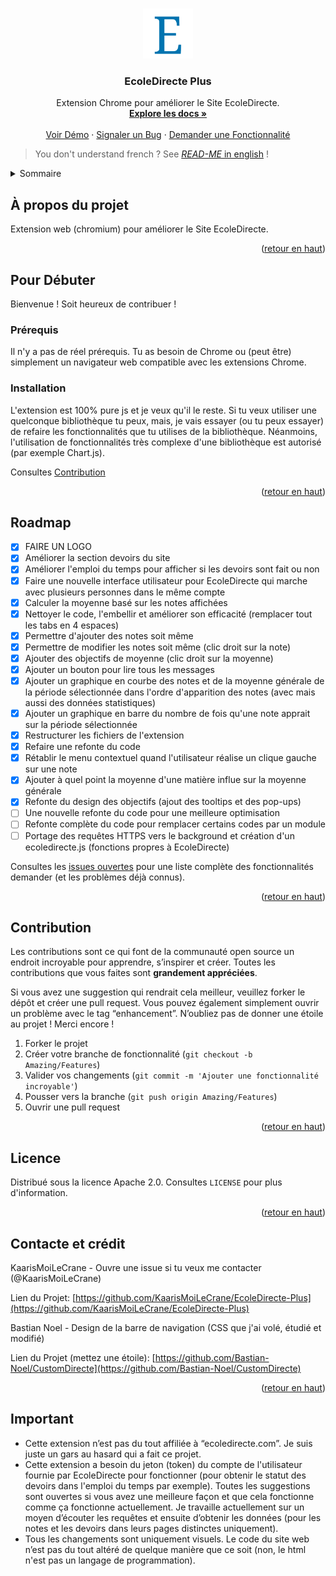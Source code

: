 <!-- Improved compatibility of back to top link: See: https://github.com/othneildrew/Best-README-Template/pull/73 -->
<a name="readme-top"></a>
<!--
*** Thanks for checking out the Best-README-Template. If you have a suggestion
*** that would make this better, please fork the repo and create a pull request
*** or simply open an issue with the tag "enhancement".
*** Don't forget to give the project a star!
*** Thanks again! Now go create something AMAZING! :D
-->



<!-- PROJECT SHIELDS -->
<!--
*** I'm using markdown "reference style" links for readability.
*** Reference links are enclosed in brackets [ ] instead of parentheses ( ).
*** See the bottom of this document for the declaration of the reference variables
*** for contributors-url, forks-url, etc. This is an optional, concise syntax you may use.
*** https://www.markdownguide.org/basic-syntax/#reference-style-links
-->
<!--
[![Contributors][contributors-shield]][contributors-url]
[![Forks][forks-shield]][forks-url]
[![Stargazers][stars-shield]][stars-url]
[![Issues][issues-shield]][issues-url]
[![MIT License][license-shield]][license-url]
[![LinkedIn][linkedin-shield]][linkedin-url]
-->



<!-- PROJECT LOGO -->
<br />
<div align="center">
  <a href="https://github.com/KaarisMoiLeCrane/EcoleDirecte-Plus">
    <img src="images/icons/icon_128.png" alt="Logo" width="80" height="80">
  </a>

<h3 align="center">EcoleDirecte Plus</h3>

  <p align="center">
    Extension Chrome pour améliorer le Site EcoleDirecte.
    <br />
    <a href="https://github.com/KaarisMoiLeCrane/EcoleDirecte-Plus"><strong>Explore les docs »</strong></a>
    <br />
    <br />
    <a href="https://github.com/KaarisMoiLeCrane/EcoleDirecte-Plus">Voir Démo</a>
    ·
    <a href="https://github.com/KaarisMoiLeCrane/EcoleDirecte-Plus/issues">Signaler un Bug</a>
    ·
    <a href="https://github.com/KaarisMoiLeCrane/EcoleDirecte-Plus/issues">Demander une Fonctionnalité</a>
  </p>
</div>

> You don't understand french ? See [*READ-ME* in english](./README_EN.md) !
<!--
<h1 align="center">Le site vient/est entrain de subir une refonte graphique pouvant causer le non fonctionnement de l'extension. Tout remarche mais je reste à jour au niveau des modifications sur EcoleDirecte.</h1>
-->

<!-- TABLE OF CONTENTS -->
<details>
  <summary>Sommaire</summary>
  <ol>
    <li>
      <a href="#à-propos-du-projet">À propos du projet</a>
    </li>
    <li>
      <a href="#pour-débuter">Pour Débuter</a>
      <ul>
        <li><a href="#prérequis">Prérequis</a></li>
        <li><a href="#installation">Installation</a></li>
      </ul>
    </li>
    <li><a href="#roadmap">Roadmap</a></li>
    <li><a href="#contribution">Contribution</a></li>
    <li><a href="#licence">Licence</a></li>
    <li><a href="#contacte-et-crédit">Contacte et crédit</a></li>
    <!-- <li><a href="#special-thanks">Special Thanks</a></li> -->
    <li><a href="#important">Important</a></li>
  </ol>
</details>

<!-- ABOUT THE PROJECT -->
## À propos du projet

Extension web (chromium) pour améliorer le Site EcoleDirecte.

<p align="right">(<a href="#readme-top">retour en haut</a>)</p>

<!-- GETTING STARTED -->
## Pour Débuter

Bienvenue ! Soit heureux de contribuer !

### Prérequis

Il n'y a pas de réel prérequis. Tu as besoin de Chrome ou (peut être) simplement un navigateur web compatible avec les extensions Chrome.

### Installation

L'extension est 100% pure js et je veux qu'il le reste. Si tu veux utiliser une quelconque bibliothèque tu peux, mais, je vais essayer (ou tu peux essayer) de refaire les fonctionnalités que tu utilises de la bibliothèque. Néanmoins, l'utilisation de fonctionnalités très complexe d'une bibliothèque est autorisé (par exemple Chart.js).

Consultes [Contribution](#contribution)

<p align="right">(<a href="#readme-top">retour en haut</a>)</p>



<!-- ROADMAP -->
## Roadmap

- [x] FAIRE UN LOGO
- [x] Améliorer la section devoirs du site
- [x] Améliorer l'emploi du temps pour afficher si les devoirs sont fait ou non
- [x] Faire une nouvelle interface utilisateur pour EcoleDirecte qui marche avec plusieurs personnes dans le même compte
- [x] Calculer la moyenne basé sur les notes affichées
- [x] Nettoyer le code, l'embellir et améliorer son efficacité (remplacer tout les tabs en 4 espaces)
- [x] Permettre d'ajouter des notes soit même
- [x] Permettre de modifier les notes soit même (clic droit sur la note)
- [x] Ajouter des objectifs de moyenne (clic droit sur la moyenne)
- [x] Ajouter un bouton pour lire tous les messages
- [x] Ajouter un graphique en courbe des notes et de la moyenne générale de la période sélectionnée dans l'ordre d'apparition des notes (avec mais aussi des données statistiques)
- [x] Ajouter un graphique en barre du nombre de fois qu'une note apprait sur la période sélectionnée
- [x] Restructurer les fichiers de l'extension
- [x] Refaire une refonte du code
- [x] Rétablir le menu contextuel quand l'utilisateur réalise un clique gauche sur une note
- [x] Ajouter à quel point la moyenne d'une matière influe sur la moyenne générale
- [x] Refonte du design des objectifs (ajout des tooltips et des pop-ups)
- [ ] Une nouvelle refonte du code pour une meilleure optimisation
- [ ] Refonte complète du code pour remplacer certains codes par un module
- [ ] Portage des requêtes HTTPS vers le background et création d'un ecoledirecte.js (fonctions propres à EcoleDirecte)

Consultes les [issues ouvertes](https://github.com/KaarisMoiLeCrane/EcoleDirecte-Plus/issues) pour une liste complète des fonctionnalités demander (et les problèmes déjà connus).

<p align="right">(<a href="#readme-top">retour en haut</a>)</p>



<!-- CONTRIBUTING -->
## Contribution

Les contributions sont ce qui font de la communauté open source un endroit incroyable pour apprendre, s’inspirer et créer. Toutes les contributions que vous faites sont **grandement appréciées**.

Si vous avez une suggestion qui rendrait cela meilleur, veuillez forker le dépôt et créer une pull request. Vous pouvez également simplement ouvrir un problème avec le tag “enhancement”. N’oubliez pas de donner une étoile au projet ! Merci encore !

1. Forker le projet
2. Créer votre branche de fonctionnalité (`git checkout -b Amazing/Features`)
3. Valider vos changements (`git commit -m 'Ajouter une fonctionnalité incroyable'`)
4. Pousser vers la branche (`git push origin Amazing/Features`)
5. Ouvrir une pull request

<p align="right">(<a href="#readme-top">retour en haut</a>)</p>



<!-- LICENSE -->
## Licence

Distribué sous la licence Apache 2.0. Consultes `LICENSE` pour plus d'information.

<p align="right">(<a href="#readme-top">retour en haut</a>)</p>



<!-- CONTACT AND CREDIT -->
## Contacte et crédit

KaarisMoiLeCrane - Ouvre une issue si tu veux me contacter (@KaarisMoiLeCrane)

Lien du Projet: [https://github.com/KaarisMoiLeCrane/EcoleDirecte-Plus](https://github.com/KaarisMoiLeCrane/EcoleDirecte-Plus)

Bastian Noel - Design de la barre de navigation (CSS que j'ai volé, étudié et modifié)

Lien du Projet (mettez une étoile): [https://github.com/Bastian-Noel/CustomDirecte](https://github.com/Bastian-Noel/CustomDirecte)

<p align="right">(<a href="#readme-top">retour en haut</a>)</p>


<!-- IMPORTANT -->
## Important

- Cette extension n’est pas du tout affiliée à “ecoledirecte.com”. Je suis juste un gars au hasard qui a fait ce projet.
- Cette extension a besoin du jeton (token) du compte de l'utilisateur fournie par EcoleDirecte pour fonctionner (pour obtenir le statut des devoirs dans l'emploi du temps par exemple). Toutes les suggestions sont ouvertes si vous avez une meilleure façon et que cela fonctionne comme ça fonctionne actuellement. Je travaille actuellement sur un moyen d’écouter les requêtes et ensuite d’obtenir les données (pour les notes et les devoirs dans leurs pages distinctes uniquement).
- Tous les changements sont uniquement visuels. Le code du site web n’est pas du tout altéré de quelque manière que ce soit (non, le html n'est pas un langage de programmation).
